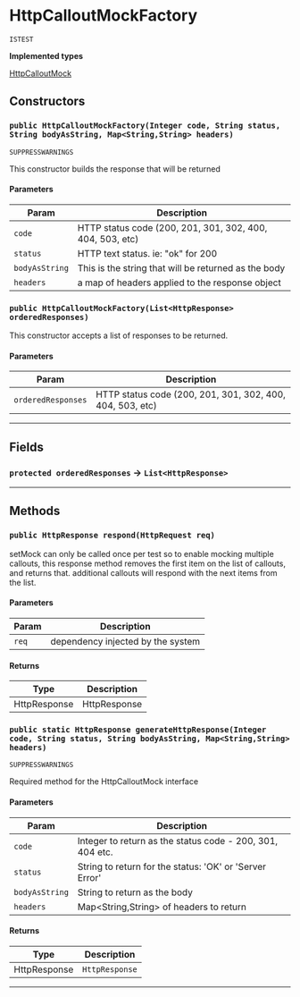 # HttpCalloutMockFactory

`ISTEST`

**Implemented types**

[HttpCalloutMock](HttpCalloutMock)

## Constructors

### `public HttpCalloutMockFactory(Integer code, String status, String bodyAsString, Map<String,String> headers)`

`SUPPRESSWARNINGS`

This constructor builds the response that will be returned

#### Parameters

| Param          | Description                                               |
| -------------- | --------------------------------------------------------- |
| `code`         | HTTP status code (200, 201, 301, 302, 400, 404, 503, etc) |
| `status`       | HTTP text status. ie: "ok" for 200                        |
| `bodyAsString` | This is the string that will be returned as the body      |
| `headers`      | a map of headers applied to the response object           |

### `public HttpCalloutMockFactory(List<HttpResponse> orderedResponses)`

This constructor accepts a list of responses to be returned.

#### Parameters

| Param              | Description                                               |
| ------------------ | --------------------------------------------------------- |
| `orderedResponses` | HTTP status code (200, 201, 301, 302, 400, 404, 503, etc) |

---

## Fields

### `protected orderedResponses` → `List<HttpResponse>`

---

## Methods

### `public HttpResponse respond(HttpRequest req)`

setMock can only be called once per test so to enable mocking multiple callouts, this response method removes the first item on the list of callouts, and returns that. additional callouts will respond with the next items from the list.

#### Parameters

| Param | Description                       |
| ----- | --------------------------------- |
| `req` | dependency injected by the system |

#### Returns

| Type         | Description  |
| ------------ | ------------ |
| HttpResponse | HttpResponse |

### `public static HttpResponse generateHttpResponse(Integer code, String status, String bodyAsString, Map<String,String> headers)`

`SUPPRESSWARNINGS`

Required method for the HttpCalloutMock interface

#### Parameters

| Param          | Description                                               |
| -------------- | --------------------------------------------------------- |
| `code`         | Integer to return as the status code - 200, 301, 404 etc. |
| `status`       | String to return for the status: 'OK' or 'Server Error'   |
| `bodyAsString` | String to return as the body                              |
| `headers`      | Map<String,String> of headers to return                   |

#### Returns

| Type         | Description    |
| ------------ | -------------- |
| HttpResponse | `HttpResponse` |

---
